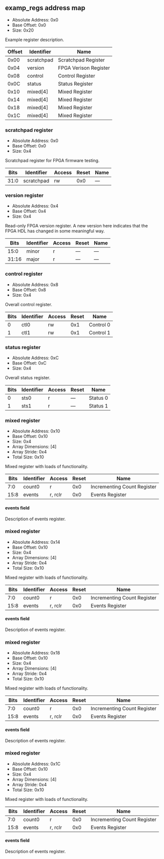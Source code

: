 <!---
Markdown description for SystemRDL register map.

Don't override. Generated from: examp_regs
  - examp_regs.rdl
-->

## examp_regs address map

- Absolute Address: 0x0
- Base Offset: 0x0
- Size: 0x20

<p>Example register description.</p>

|Offset|Identifier|         Name        |
|------|----------|---------------------|
| 0x00 |scratchpad| Scratchpad Register |
| 0x04 |  version |FPGA Verison Register|
| 0x08 |  control |   Control Register  |
| 0x0C |  status  |   Status Register   |
| 0x10 | mixed[4] |    Mixed Register   |
| 0x14 | mixed[4] |    Mixed Register   |
| 0x18 | mixed[4] |    Mixed Register   |
| 0x1C | mixed[4] |    Mixed Register   |

### scratchpad register

- Absolute Address: 0x0
- Base Offset: 0x0
- Size: 0x4

<p>Scratchpad register for FPGA firmware testing.</p>

|Bits|Identifier|Access|Reset|Name|
|----|----------|------|-----|----|
|31:0|scratchpad|  rw  | 0x0 |  — |

### version register

- Absolute Address: 0x4
- Base Offset: 0x4
- Size: 0x4

<p>Read-only FPGA version register. A new version here indicates 
that the FPGA HDL has changed in some meaningful way.</p>

| Bits|Identifier|Access|Reset|Name|
|-----|----------|------|-----|----|
| 15:0|   minor  |   r  |  —  |  — |
|31:16|   major  |   r  |  —  |  — |

### control register

- Absolute Address: 0x8
- Base Offset: 0x8
- Size: 0x4

<p>Overall control register.</p>

|Bits|Identifier|Access|Reset|   Name  |
|----|----------|------|-----|---------|
|  0 |   ctl0   |  rw  | 0x1 |Control 0|
|  1 |   ctl1   |  rw  | 0x1 |Control 1|

### status register

- Absolute Address: 0xC
- Base Offset: 0xC
- Size: 0x4

<p>Overall status register.</p>

|Bits|Identifier|Access|Reset|  Name  |
|----|----------|------|-----|--------|
|  0 |   sts0   |   r  |  —  |Status 0|
|  1 |   sts1   |   r  |  —  |Status 1|

### mixed register

- Absolute Address: 0x10
- Base Offset: 0x10
- Size: 0x4
- Array Dimensions: [4]
- Array Stride: 0x4
- Total Size: 0x10

<p>Mixed register with loads of functionality.</p>

|Bits|Identifier| Access|Reset|            Name           |
|----|----------|-------|-----|---------------------------|
| 7:0|  count0  |   r   | 0x0 |Incrementing Count Register|
|15:8|  events  |r, rclr| 0x0 |      Events Register      |

#### events field

<p>Description of events register.</p>

### mixed register

- Absolute Address: 0x14
- Base Offset: 0x10
- Size: 0x4
- Array Dimensions: [4]
- Array Stride: 0x4
- Total Size: 0x10

<p>Mixed register with loads of functionality.</p>

|Bits|Identifier| Access|Reset|            Name           |
|----|----------|-------|-----|---------------------------|
| 7:0|  count0  |   r   | 0x0 |Incrementing Count Register|
|15:8|  events  |r, rclr| 0x0 |      Events Register      |

#### events field

<p>Description of events register.</p>

### mixed register

- Absolute Address: 0x18
- Base Offset: 0x10
- Size: 0x4
- Array Dimensions: [4]
- Array Stride: 0x4
- Total Size: 0x10

<p>Mixed register with loads of functionality.</p>

|Bits|Identifier| Access|Reset|            Name           |
|----|----------|-------|-----|---------------------------|
| 7:0|  count0  |   r   | 0x0 |Incrementing Count Register|
|15:8|  events  |r, rclr| 0x0 |      Events Register      |

#### events field

<p>Description of events register.</p>

### mixed register

- Absolute Address: 0x1C
- Base Offset: 0x10
- Size: 0x4
- Array Dimensions: [4]
- Array Stride: 0x4
- Total Size: 0x10

<p>Mixed register with loads of functionality.</p>

|Bits|Identifier| Access|Reset|            Name           |
|----|----------|-------|-----|---------------------------|
| 7:0|  count0  |   r   | 0x0 |Incrementing Count Register|
|15:8|  events  |r, rclr| 0x0 |      Events Register      |

#### events field

<p>Description of events register.</p>
